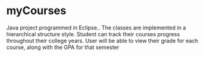 myCourses
=========

Java project programmed in Eclipse..
The classes are implemented in a hierarchical structure style.
Student can track their courses progress throughout their college years. User will be able to view their grade for each course, along with the GPA for that semester 
